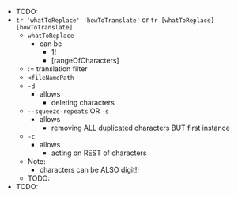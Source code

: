 - TODO:
- `tr 'whatToReplace' 'howToTranslate'` or `tr [whatToReplace] [howToTranslate]`
  - `whatToReplace`
    - can be
      - 1!
      - [rangeOfCharacters]
  - := translation filter
  - `<fileNamePath`
  - `-d`
    - allows
      - deleting characters
  - `--squeeze-repeats` OR `-s`
    - allows
      - removing ALL duplicated characters BUT first instance
  - `-c`
    - allows
      - acting on REST of characters
  - Note:
    - characters can be ALSO digit!!
  - TODO:
- TODO: